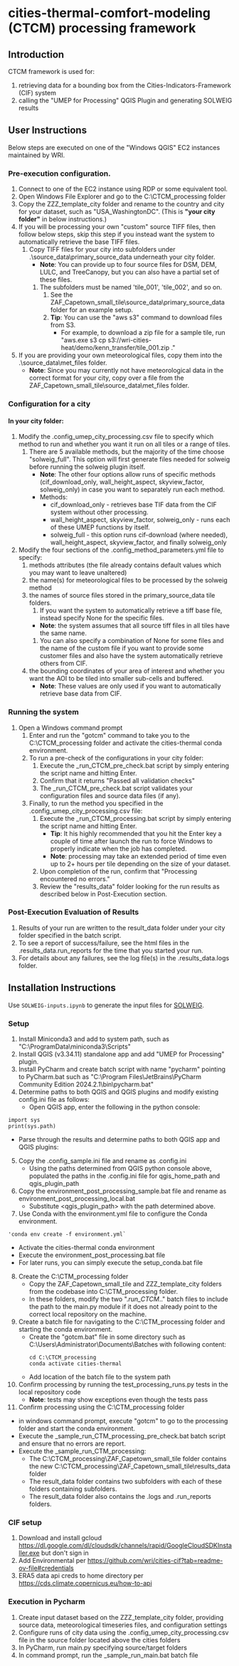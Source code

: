 # cities-thermal-comfort-modeling (CTCM) processing framework

## Introduction
CTCM framework is used for:
1. retrieving data for a bounding box from the Cities-Indicators-Framework (CIF) system
2. calling the "UMEP for Processing" QGIS Plugin and generating SOLWEIG results

## User Instructions
Below steps are executed on one of the "Windows QGIS" EC2 instances maintained by WRI.
### Pre-execution configuration.
   1. Connect to one of the EC2 instance using RDP or some equivalent tool.
   1. Open Windows File Explorer and go to the C:\CTCM_processing folder
   1. Copy the ZZZ_template_city folder and rename to the country and city for your dataset, such as "USA_WashingtonDC". (This is **"your city folder"** in below instructions.)
   1. If you will be processing your own "custom" source TIFF files, then follow below steps, skip this step if you instead want the system to automatically retrieve the base TIFF files.
      1. Copy TIFF files for your city into subfolders under .\source_data\primary_source_data underneath your city folder.
         * **Note**: You can provide up to four source files for DSM, DEM, LULC, and TreeCanopy, but you can also have a partial set of these files.
         1. The subfolders must be named 'tile_001', 'tile_002', and so on.
            1. See the ZAF_Capetown_small_tile\source_data\primary_source_data folder for an example setup.
            1. **Tip**: You can use the "aws s3" command to download files from S3.
               * For example, to download a zip file for a sample tile, run "aws.exe s3 cp s3://wri-cities-heat/demo/kenn_transfer/tile_001.zip ." 
   1. If you are providing your own meteorological files, copy them into the .\source_data\met_files folder.
      * **Note**: Since you may currently not have meteorological data in the correct format for your city, copy over a file from the ZAF_Capetown_small_tile\source_data\met_files folder.

### Configuration for a city
   #### In your city folder:
   1. Modify the .config_umep_city_processing.csv file to specify which method to run and whether you want it run on all tiles or a range of tiles.
      1. There are 5 available methods, but the majority of the time choose "solweig_full". This option will first generate files needed for solweig before running the solweig plugin itself.
         * **Note**: The other four options allow runs of specific methods (cif_download_only, wall_height_aspect, skyview_factor, solweig_only) in case you want to separately run each method.
         * Methods:
           * cif_download_only - retrieves base TIF data from the CIF system without other processing.
           * wall_height_aspect, skyview_factor, solweig_only - runs each of these UMEP functions by itself.
           * solweig_full - this option runs cif-download (where needed), wall_height_aspect, skyview_factor, and finally solweig_only
   1. Modify the four sections of the .config_method_parameters.yml file to specify:
      1. methods attributes (the file already contains default values which you may want to leave unaltered)
      1. the name(s) for meteorological files to be processed by the solweig method
      1. the names of source files stored in the primary_source_data tile folders.
         1. If you want the system to automatically retrieve a tiff base file, instead specify None for the specific files.
           * **Note**: the system assumes that all source tiff files in all tiles have the same name.
         1. You can also specify a combination of None for some files and the name of the custom file if you want to provide some customer files and also have the system automatically retrieve others from CIF.
      1. the bounding coordinates of your area of interest and whether you want the AOI to be tiled into smaller sub-cells and buffered.
         * **Note**: These values are only used if you want to automatically retrieve base data from CIF.

### Running the system
   1. Open a Windows command prompt
      1. Enter and run the "gotcm" command to take you to the C:\CTCM_processing folder and activate the cities-thermal conda environment. 
      1. To run a pre-check of the configurations in your city folder:
         1. Execute the _run_CTCM_pre_check.bat script by simply entering the script name and hitting Enter.
         1. Confirm that it returns "Passed all validation checks"
         1. The _run_CTCM_pre_check.bat script validates your configuration files and source data files (if any).
      1. Finally, to run the method you specified in the .config_umep_city_processing.csv file: 
         1. Execute the _run_CTCM_processing.bat script by simply entering the script name and hitting Enter.
            * **Tip**: It his highly recommended that you hit the Enter key a couple of time after launch the run to force Windows to properly indicate when the job has completed.
            * **Note**: processing may take an extended period of time even up to 2+ hours per tile depending on the size of your dataset.
         1. Upon completion of the run, confirm that "Processing encountered no errors."
         1. Review the "results_data" folder looking for the run results as described below in Post-Execution section.

### Post-Execution Evaluation of Results
   1. Results of your run are written to the result_data folder under your city folder specified in the batch script.
   1. To see a report of success/failure, see the html files in the .results_data\.run_reports for the time that you started your run. 
   1. For details about any failures, see the log file(s) in the .results_data\.logs folder.
   


## Installation Instructions

Use `SOLWEIG-inputs.ipynb` to generate the input files for [SOLWEIG](https://umep-docs.readthedocs.io/projects/tutorial/en/latest/Tutorials/IntroductionToSolweig.html).

### Setup
1. Install Miniconda3 and add to system path, such as "C:\ProgramData\miniconda3\Scripts"
2. Install QGIS (v3.34.11) standalone app and add "UMEP for Processing" plugin.
3. Install PyCharm and create batch script with name "pycharm" pointing to PyCharm.bat such as "C:\Program Files\JetBrains\PyCharm Community Edition 2024.2.1\bin\pycharm.bat"
4. Determine paths to both QGIS and QGIS plugins and modify existing config.ini file as follows:
   * Open QGIS app, enter the following in the python console:
 ~~~
import sys
print(sys.path)
 ~~~
   * Parse through the results and determine paths to both QGIS app and QGIS plugins:
5. Copy the .config_sample.ini file and rename as .config.ini
   * Using the paths determined from QGIS python console above, populated the paths in the .config.ini file for qgis_home_path and qgis_plugin_path
6. Copy the environment_post_processing_sample.bat file and rename as environment_post_processing_local.bat
   * Substitute <qgis_plugin_path> with the path determined above.
7. Use Conda with the environment.yml file to configure the Conda environment.
~~~
'conda env create -f environment.yml`
~~~
   * Activate the cities-thermal conda environment
   * Execute the environment_post_processing.bat file
   * For later runs, you can simply execute the setup_conda.bat file
8. Create the C:\CTM_processing folder
   * Copy the ZAF_Capetown_small_tile and ZZZ_template_city folders from the codebase into C:\CTM_processing folder.
   * In these folders, modify the two "._run_CTCM_.." batch files to include the path to the main.py module if it does not already point to the correct local repository on the machine.
9. Create a batch file for navigating to the C:\CTM_processing folder and starting the conda environment.
   * Create the "gotcm.bat" file in some directory such as C:\Users\Administrator\Documents\Batches with following content:
     ~~~
     cd C:\CTCM_processing
     conda activate cities-thermal
     ~~~
   * Add location of the batch file to the system path
10. Confirm processing by running the test_processing_runs.py tests in the local repository code
    * **Note**: tests may show exceptions even though the tests pass
11. Confirm processing using the C:\CTM_processing folder
   * in windows command prompt, execute "gotcm" to go to the processing folder and start the conda environment.
   * Execute the _sample_run_CTM_processing_pre_check.bat batch script and ensure that no errors are report.
   * Execute the _sample_run_CTM_processing:
     * The C:\CTCM_processing\ZAF_Capetown_small_tile folder contains the new C:\CTCM_processing\ZAF_Capetown_small_tile\results_data folder
     * The result_data folder contains two subfolders with each of these folders containing subfolders.
     * The result_data folder also contains the .logs and .run_reports folders.

### CIF setup
1. Download and install gcloud https://dl.google.com/dl/cloudsdk/channels/rapid/GoogleCloudSDKInstaller.exe but don't sign in
2. Add Environmental per https://github.com/wri/cities-cif?tab=readme-ov-file#credentials
2. ERA5 data api creds to home directory per https://cds.climate.copernicus.eu/how-to-api

### Execution in Pycharm
1. Create input dataset based on the ZZZ_template_city folder, providing source data, meteorological timeseries files, and configuration settings
1. Configure runs of city data using the .config_umep_city_processing.csv file in the source folder located above the cities folders
1. In PyCharm, run main.py specifying source/target folders
1. In command prompt, run the _sample_run_main.bat batch file


